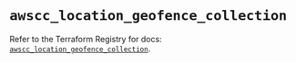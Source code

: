 # `awscc_location_geofence_collection`

Refer to the Terraform Registry for docs: [`awscc_location_geofence_collection`](https://registry.terraform.io/providers/hashicorp/awscc/0.70.0/docs/resources/location_geofence_collection).
